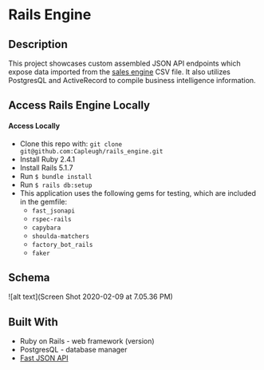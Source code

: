 # Rails Engine

## Description 
This project showcases custom assembled JSON API endpoints which expose data imported from the [sales engine](https://github.com/turingschool-examples/sales_engine/tree/master/data) CSV file. It also utilizes PostgresQL and ActiveRecord to compile business intelligence information.

## Access Rails Engine Locally 

#### Access Locally
* Clone this repo with: `git clone git@github.com:Capleugh/rails_engine.git`
* Install Ruby 2.4.1
* Install Rails 5.1.7
* Run `$ bundle install`
* Run `$ rails db:setup`
* This application uses the following gems for testing, which are included in the gemfile:
   * `fast_jsonapi`
   * `rspec-rails`
   * `capybara`
   * `shoulda-matchers`
   * `factory_bot_rails`
   * `faker`
   
## Schema 
![alt text](Screen Shot 2020-02-09 at 7.05.36 PM)

## Built With
* Ruby on Rails - web framework (version)
* PostgresQL - database manager
* [Fast JSON API](https://github.com/Netflix/fast_jsonapi/blob/master/performance_methodology.md) 

